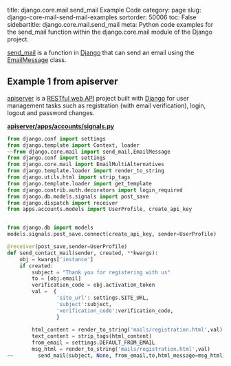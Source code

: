 title: django.core.mail.send_mail Example Code
category: page
slug: django-core-mail-send-mail-examples
sortorder: 50006
toc: False
sidebartitle: django.core.mail.send_mail
meta: Python code examples for the send_mail function within the django.core.mail  module of the Django project. 


[send_mail](https://github.com/django/django/blob/master/django/core/mail/__init__.py)
is a function in [Django](/django.html) that can send an email
using the [EmailMessage](/django-core-mail-messages-emailmessage-examples.html)
class.


## Example 1 from apiserver
[apiserver](https://github.com/renjith-tring/apiserver) is a 
[RESTful web API](/application-programming-interfaces.html) project
built with [Django](/django.html) for user management tasks such as 
registration (with email verification), login, logout and password changes.

[**apiserver/apps/accounts/signals.py**](https://github.com/renjith-tring/apiserver/blob/master/apps/accounts/signals.py)

```python
from django.conf import settings
from django.template import Context, loader
~~from django.core.mail import send_mail,EmailMessage
from django.conf import settings
from django.core.mail import EmailMultiAlternatives
from django.template.loader import render_to_string
from django.utils.html import strip_tags
from django.template.loader import get_template
from django.contrib.auth.decorators import login_required
from django.db.models.signals import post_save
from django.dispatch import receiver
from apps.accounts.models import UserProfile, create_api_key


from django.db import models
models.signals.post_save.connect(create_api_key, sender=UserProfile)

@receiver(post_save,sender=UserProfile)                
def send_contact_mail(sender, created, **kwargs):
    obj = kwargs['instance']
    if created:
        subject = "Thank you for registering with us"
        to = [obj.email]
        verification_code = obj.activation_token
        val =  { 
                'site_url': settings.SITE_URL,
                'subject':subject,
                'verification_code':verification_code,
                }
        
        html_content = render_to_string('mails/registration.html',val)
        text_content = strip_tags(html_content)
        from_email = settings.DEFAULT_FROM_EMAIL
        msg_html = render_to_string('mails/registration.html',val)
~~        send_mail(subject, None, from_email,to,html_message=msg_html)
```
